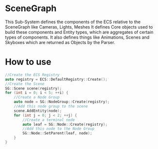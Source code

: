 # SceneGraph
This Sub-System defines the components of the ECS relative to the SceneGraph like Cameras, Lights, Meshes
It defines Core objects used to build these components and Entity types, which are aggregates of certain types of components.
It also defines things like Animations, Scenes and Skyboxes which are returned as Objects by the Parser.

# How to use
```cpp
//Create the ECS Registry
auto registry = ECS::DefaultRegistry::Create();
//Create the Scene
SG::Scene scene(registry);
for (int i = 0; i < 5; ++i) {
	//Create a Node Group
	auto node = SG::NodeGroup::Create(registry);
	//Add this node group to the scene
	scene.AddEntity(node);
	for (int j = 0; j < 2; ++j) {
		//Create a terminal node
		auto leaf = SG::Node::Create(registry);
		//Add this node to the Node Group
		SG::Node::SetParent(leaf, node);
	}
}
```